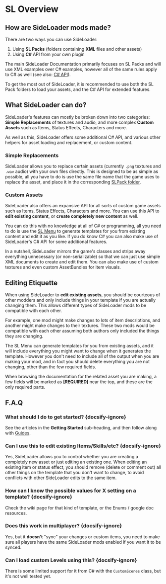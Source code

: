 # SL Overview

## How are SideLoader mods made?
There are two ways you can use SideLoader:
1. Using <b>SL Packs</b> (folders containing <b>XML</b> files and other assets)
2. Using <b>C#</b> API from your own plugin

The main SideLoader Documentation primarily focuses on SL Packs and will use XML examples over C# examples, however all of the same rules apply to C# as well (see also: [C# API](https://sinaioutlander.github.io/_docfx/api/SideLoader.html)).

To get the most out of SideLoader, it is recommended to use both the SL Pack folders to load your assets, and the C# API for extended features.

## What SideLoader can do?

SideLoader's features can mostly be broken down into two categories: <b>Simple Replacements</b> of textures and audio, and more complex <b>Custom Assets</b> such as Items, Status Effects, Characters and more.

As well as this, SideLoader offers some additional C# API, and various other helpers for asset loading and replacement, or custom content.

### Simple Replacements

SideLoader allows you to replace certain assets (currently `.png` textures and `.wav` audio) with your own files directly. This is designed to be as simple as possible, all you have to do is use the same file name that the game uses to replace the asset, and place it in the corresponding [SLPack folder](GettingStarted/SLPacks). 

### Custom Assets
SideLoader also offers an expansive API for all sorts of custom game assets such as Items, Status Effects, Characters and more. You can use this API to <b>edit existing content</b>, or <b>create completely new content</b> as well.

You can do this with no knowledge at all of C# or programming, all you need to do is use the [SL Menu](GettingStarted/SLMenu) to generate templates for you from existing content and edit it as you like. If you do know C# you can also make use of SideLoader's C# API for some additional features.

In a nutshell, SideLoader mirrors the game's classes and strips away everything unnecessary (or non-serializable) so that we can just use simple XML documents to create and edit them. You can also make use of custom textures and even custom AssetBundles for item visuals.

## Editing Etiquette
When using SideLoader to <b>edit existing assets</b>, you should be courteous of other modders and only include things in your template if you are actually changing them. This allows different types of SideLoader mods to be compatible with each other.

For example, one mod might make changes to lots of item descriptions, and another might make changes to their textures. These two mods would be compatible with each other assuming both authors only included the things they are changing.

The SL Menu can generate templates for you from existing assets, and it will include everything you might want to change when it generates the template. However you don't need to include all of the output when you are making your mod, and in fact you should delete everything you are not changing, other than the few required fields.

When browsing the documentation for the related asset you are making, a few fields will be marked as <b>[REQUIRED]</b> near the top, and these are the only required parts.

## F.A.Q ##
### What should I do to get started? {docsify-ignore}
See the articles in the <b>Getting Started</b> sub-heading, and then follow along with [Guides](GettingStarted/Guides.md).

### Can I use this to edit existing Items/Skills/etc? {docsify-ignore}

Yes, SideLoader allows you to control whether you are creating a completely new asset or just editing an existing one. When editing an existing item or status effect, you should remove (delete or comment out) all other things on the template that you don't want to change, to avoid conflicts with other SideLoader edits to the same item.

### How can I know the possible values for X setting on a template? {docsify-ignore}

Check the wiki page for that kind of template, or the Enums / google doc resources.

### Does this work in multiplayer? {docsify-ignore}

Yes, but it <b>doesn't</b> "sync" your changes or custom items, you need to make sure all players have the same SideLoader mods enabled if you want it to be synced. 

### Can I load custom Levels using this? {docsify-ignore}

There is some limited support for it from C# with the `CustomScenes` class, but it's not well tested yet.